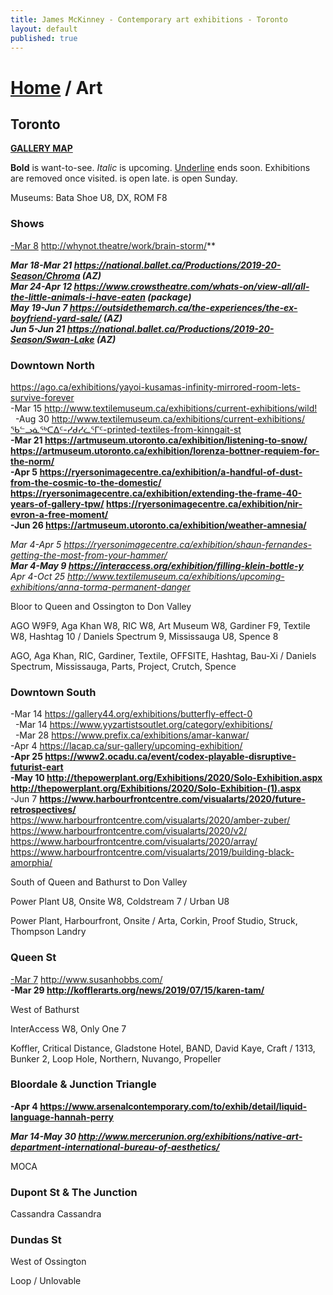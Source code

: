 ```yaml
---
title: James McKinney - Contemporary art exhibitions - Toronto
layout: default
published: true
---
```


# [Home](/) / Art

## Toronto

**[GALLERY MAP](https://www.google.com/maps/d/u/0/edit?mid=1sMiga7vQsqWdqEVQCqHsxjX2jeU)**

<span class="glyphicon glyphicon-info-sign" aria-hidden="true"></span> <strong>Bold</strong> is want-to-see. <em>Italic</em> is upcoming. <u>Underline</u> ends soon. Exhibitions are removed once visited. <span class="glyphicon glyphicon-time" aria-hidden="true"></span> is open late. <span class="glyphicon glyphicon-calendar" aria-hidden="true"></span> is open Sunday.

<span class="glyphicon glyphicon-calendar" aria-hidden="true"></span> <span class="glyphicon glyphicon-time" aria-hidden="true"></span> Museums: Bata Shoe U8, DX, ROM F8

### Shows

<u>-Mar 8</u> <http://whynot.theatre/work/brain-storm/>**  

_**Mar 18-Mar 21 <https://national.ballet.ca/Productions/2019-20-Season/Chroma> (AZ)**_  
_**Mar 24-Apr 12 <https://www.crowstheatre.com/whats-on/view-all/all-the-little-animals-i-have-eaten> (package)**_  
_**May 19-Jun 7 <https://outsidethemarch.ca/the-experiences/the-ex-boyfriend-yard-sale/> (AZ)**_  
_**Jun 5-Jun 21 <https://national.ballet.ca/Productions/2019-20-Season/Swan-Lake> (AZ)**_  

### Downtown North

<https://ago.ca/exhibitions/yayoi-kusamas-infinity-mirrored-room-lets-survive-forever>  
-Mar 15 <http://www.textilemuseum.ca/exhibitions/current-exhibitions/wild!>  
  -Aug 30 <http://www.textilemuseum.ca/exhibitions/current-exhibitions/ᖃᓪᓗᓈᖅᑕᐃᑦ-ᓯᑯᓯᓛᕐᒥᑦ-printed-textiles-from-kinngait-st>  
**-Mar 21 <https://artmuseum.utoronto.ca/exhibition/listening-to-snow/> <https://artmuseum.utoronto.ca/exhibition/lorenza-bottner-requiem-for-the-norm/>**  
**-Apr 5 <https://ryersonimagecentre.ca/exhibition/a-handful-of-dust-from-the-cosmic-to-the-domestic/> <https://ryersonimagecentre.ca/exhibition/extending-the-frame-40-years-of-gallery-tpw/> <https://ryersonimagecentre.ca/exhibition/nir-evron-a-free-moment/>**  
**-Jun 26 <https://artmuseum.utoronto.ca/exhibition/weather-amnesia/>**  

_Mar 4-Apr 5 <https://ryersonimagecentre.ca/exhibition/shaun-fernandes-getting-the-most-from-your-hammer/>_  
_**Mar 4-May 9 <https://interaccess.org/exhibition/filling-klein-bottle-y>**_  
_Apr 4-Oct 25 <http://www.textilemuseum.ca/exhibitions/upcoming-exhibitions/anna-torma-permanent-danger>_  

<span class="glyphicon glyphicon-info-sign" aria-hidden="true"></span> Bloor to Queen and Ossington to Don Valley

<span class="glyphicon glyphicon-time" aria-hidden="true"></span> AGO W9F9, Aga Khan W8, RIC W8, Art Museum W8, Gardiner F9, Textile W8, Hashtag 10 / Daniels Spectrum 9, Mississauga U8, Spence 8

<span class="glyphicon glyphicon-calendar" aria-hidden="true"></span> AGO, Aga Khan, RIC, Gardiner, Textile, OFFSITE, Hashtag, Bau-Xi / Daniels Spectrum, Mississauga, Parts, Project, Crutch, Spence

### Downtown South

-Mar 14 <https://gallery44.org/exhibitions/butterfly-effect-0>  
  -Mar 14 <https://www.yyzartistsoutlet.org/category/exhibitions/>  
  -Mar 28 <https://www.prefix.ca/exhibitions/amar-kanwar/>  
-Apr 4 <https://lacap.ca/sur-gallery/upcoming-exhibition/>  
**-Apr 25 <https://www2.ocadu.ca/event/codex-playable-disruptive-futurist-eart>**  
**-May 10 <http://thepowerplant.org/Exhibitions/2020/Solo-Exhibition.aspx> <http://thepowerplant.org/Exhibitions/2020/Solo-Exhibition-(1).aspx>**  
-Jun 7 **<https://www.harbourfrontcentre.com/visualarts/2020/future-retrospectives/>** <https://www.harbourfrontcentre.com/visualarts/2020/amber-zuber/> <https://www.harbourfrontcentre.com/visualarts/2020/v2/> <https://www.harbourfrontcentre.com/visualarts/2020/array/> <https://www.harbourfrontcentre.com/visualarts/2019/building-black-amorphia/>  

<span class="glyphicon glyphicon-info-sign" aria-hidden="true"></span> South of Queen and Bathurst to Don Valley

<span class="glyphicon glyphicon-time" aria-hidden="true"></span> Power Plant U8, Onsite W8, Coldstream 7 / Urban U8

<span class="glyphicon glyphicon-calendar" aria-hidden="true"></span> Power Plant, Harbourfront, Onsite / Arta, Corkin, Proof Studio, Struck, Thompson Landry

### Queen St

<u>-Mar 7</u> <http://www.susanhobbs.com/>  
**-Mar 29 <http://kofflerarts.org/news/2019/07/15/karen-tam/>**  

<span class="glyphicon glyphicon-info-sign" aria-hidden="true"></span> West of Bathurst

<span class="glyphicon glyphicon-time" aria-hidden="true"></span> InterAccess W8, Only One 7

<span class="glyphicon glyphicon-calendar" aria-hidden="true"></span> Koffler, Critical Distance, Gladstone Hotel, BAND, David Kaye, Craft / 1313, Bunker 2, Loop Hole, Northern, Nuvango, Propeller

### Bloordale & Junction Triangle

**-Apr 4 <https://www.arsenalcontemporary.com/to/exhib/detail/liquid-language-hannah-perry>**  

_**Mar 14-May 30 <http://www.mercerunion.org/exhibitions/native-art-department-international-bureau-of-aesthetics/>**_  

<span class="glyphicon glyphicon-calendar" aria-hidden="true"></span> MOCA

### Dupont St & The Junction

<span class="glyphicon glyphicon-calendar" aria-hidden="true"></span> Cassandra Cassandra

### Dundas St

<span class="glyphicon glyphicon-info-sign" aria-hidden="true"></span> West of Ossington

<span class="glyphicon glyphicon-calendar" aria-hidden="true"></span> Loop / Unlovable
